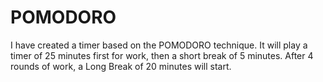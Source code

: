 # POMODORO

I have created a timer based on the POMODORO technique. It will play a timer of 25 minutes first for work, then a short break of 5 minutes. After 4 rounds of work, a Long Break of 20 minutes will start.  
